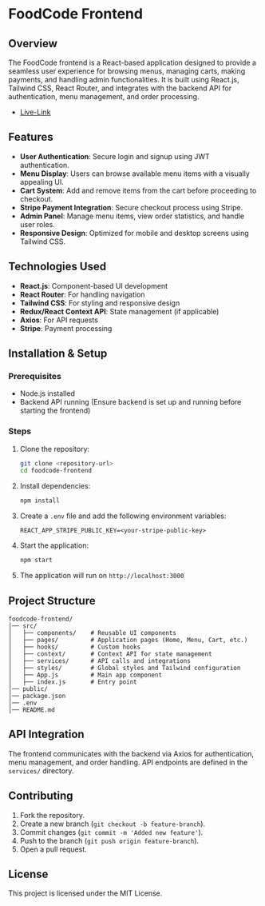 <!-- # React + Vite

This template provides a minimal setup to get React working in Vite with HMR and some ESLint rules.

Currently, two official plugins are available:

- [@vitejs/plugin-react](https://github.com/vitejs/vite-plugin-react/blob/main/packages/plugin-react/README.md) uses [Babel](https://babeljs.io/) for Fast Refresh
- [@vitejs/plugin-react-swc](https://github.com/vitejs/vite-plugin-react-swc) uses [SWC](https://swc.rs/) for Fast Refresh -->

# FoodCode Frontend

## Overview
The FoodCode frontend is a React-based application designed to provide a seamless user experience for browsing menus, managing carts, making payments, and handling admin functionalities. It is built using React.js, Tailwind CSS, React Router, and integrates with the backend API for authentication, menu management, and order processing.

- [Live-Link](https://food-code-client.vercel.app/)

## Features
- **User Authentication**: Secure login and signup using JWT authentication.
- **Menu Display**: Users can browse available menu items with a visually appealing UI.
- **Cart System**: Add and remove items from the cart before proceeding to checkout.
- **Stripe Payment Integration**: Secure checkout process using Stripe.
- **Admin Panel**: Manage menu items, view order statistics, and handle user roles.
- **Responsive Design**: Optimized for mobile and desktop screens using Tailwind CSS.

## Technologies Used
- **React.js**: Component-based UI development
- **React Router**: For handling navigation
- **Tailwind CSS**: For styling and responsive design
- **Redux/React Context API**: State management (if applicable)
- **Axios**: For API requests
- **Stripe**: Payment processing

## Installation & Setup

### Prerequisites
- Node.js installed
- Backend API running (Ensure backend is set up and running before starting the frontend)

### Steps
1. Clone the repository:
   ```sh
   git clone <repository-url>
   cd foodcode-frontend
   ```
2. Install dependencies:
   ```sh
   npm install
   ```
3. Create a `.env` file and add the following environment variables:
   ```env
   REACT_APP_STRIPE_PUBLIC_KEY=<your-stripe-public-key>
   ```
4. Start the application:
   ```sh
   npm start
   ```
5. The application will run on `http://localhost:3000`

## Project Structure
```
foodcode-frontend/
│── src/
│   ├── components/    # Reusable UI components
│   ├── pages/         # Application pages (Home, Menu, Cart, etc.)
│   ├── hooks/         # Custom hooks
│   ├── context/       # Context API for state management
│   ├── services/      # API calls and integrations
│   ├── styles/        # Global styles and Tailwind configuration
│   ├── App.js         # Main app component
│   ├── index.js       # Entry point
│── public/
│── package.json
│── .env
│── README.md
```

## API Integration
The frontend communicates with the backend via Axios for authentication, menu management, and order handling. API endpoints are defined in the `services/` directory.

## Contributing
1. Fork the repository.
2. Create a new branch (`git checkout -b feature-branch`).
3. Commit changes (`git commit -m 'Added new feature'`).
4. Push to the branch (`git push origin feature-branch`).
5. Open a pull request.

## License
This project is licensed under the MIT License.

